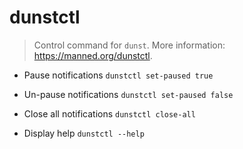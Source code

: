 # dunstctl
> Control command for `dunst`.
> More information: <https://manned.org/dunstctl>.

- Pause notifications
`dunstctl set-paused true`

- Un-pause notifications
`dunstctl set-paused false`

- Close all notifications
`dunstctl close-all`

- Display help
`dunstctl --help`
